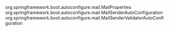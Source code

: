 org.springframework.boot.autoconfigure.mail.MailProperties
org.springframework.boot.autoconfigure.mail.MailSenderAutoConfiguration
org.springframework.boot.autoconfigure.mail.MailSenderValidatorAutoConfiguration
